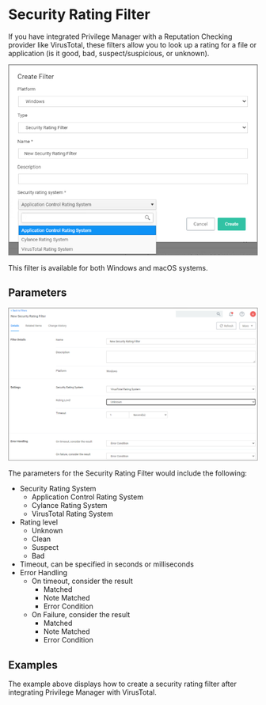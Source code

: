 [title]: # (Security Ratings)
[tags]: # (filter types)
[priority]: # (2)
# Security Rating Filter

If you have integrated Privilege Manager with a Reputation Checking provider like VirusTotal, these filters allow you to look up a rating for a file or application (is it good, bad, suspect/suspicious, or unknown).

![Security ratings filter](images/security-ratings-1.png "Create a security ratings filter")

This filter is available for both Windows and macOS systems.

## Parameters

![Security ratings filter](images/security-ratings-2.png "New security ratings filter")

The parameters for the Security Rating Filter would include the following:

* Security Rating System
  * Application Control Rating System
  * Cylance Rating System
  * VirusTotal Rating System  
* Rating level
  * Unknown
  * Clean
  * Suspect
  * Bad
* Timeout, can be specified in seconds or milliseconds
* Error Handling
  * On timeout, consider the result
    * Matched
    * Note Matched
    * Error Condition
  * On Failure, consider the result
    * Matched
    * Note Matched
    * Error Condition

## Examples

The example above displays how to create a security rating filter after integrating Privilege Manager with VirusTotal.
